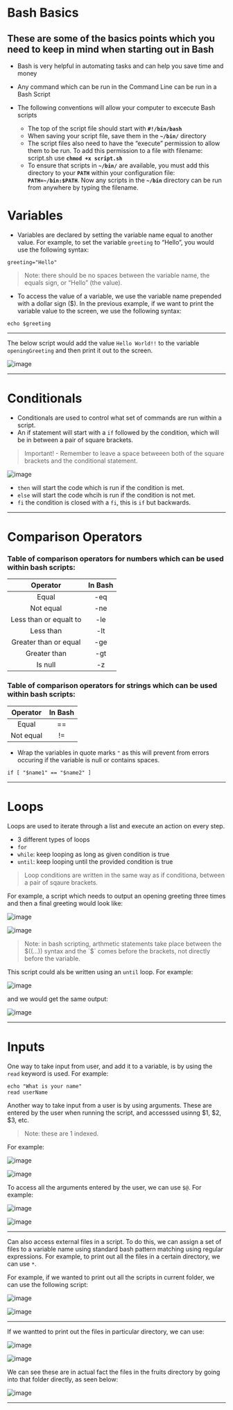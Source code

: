# Bash Basics

## These are some of the basics points which you need to keep in mind when starting out in Bash

* Bash is very helpful in automating tasks and can help you save time and money
* Any command which can be run in the Command Line can be run in a Bash Script


* The following conventions will allow your computer to excecute Bash scripts
  *  The top of the script file should start with **`#!/bin/bash`** 
  *  When saving your script file, save them in the **`~/bin/`** directory
  *  The script files also need to have the “execute” permission to allow them to be run. To add this permission to a file with filename: script.sh use **`chmod +x script.sh`**
  *  To ensure that scripts in **`~/bin/`** are available, you must add this directory to your **`PATH`** within your configuration file:
**`PATH=~/bin:$PATH`**. Now any scripts in the **`~/bin`** directory can be run from anywhere by typing the filename. 

# Variables

* Variables are declared by setting the variable name equal to another value. For example, to set the variable `greeting` to “Hello”, you would use the following syntax:
```console
greeting="Hello"
```
> Note: there should be no spaces between the variable name, the equals sign, or “Hello” (the value).

* To access the value of a variable, we use the variable name prepended with a dollar sign ($). In the previous example, if we want to print the variable value to the screen, we use the following syntax:
```console 
echo $greeting
```
---

The below script would add the value `Hello World!!` to the variable `openingGreeting` and then print it out to the screen. 

![image](https://user-images.githubusercontent.com/107522496/197706656-92f5ddfe-05e4-49be-8bf0-509f70767d0d.png)

---

# Conditionals 

* Conditionals are used to control what set of commands are run within a script. 
* An if statement will start with a `if` followed by the condition, which will be in between a pair of square brackets.

> Important! - Remember to leave a space betweeen both of the square brackets and the conditional statement.

![image](https://user-images.githubusercontent.com/107522496/197709581-4ebe6e00-47fd-494d-b9ca-11b6cc6a82f1.png)

* `then` will start the code which is run if the condition is met.
* `else` will start the code whcih is run if the condition is not met.
* `fi` the condition is closed with a `fi`, this is `if` but backwards. 

---

# Comparison Operators 

### Table of comparison operators for numbers which can be used within bash scripts:

| **Operator**|  **In Bash**|
| :-----------: | :-----------: |
| Equal|-eq|
| Not equal|-ne|
| Less than or equalt to|-le|
| Less than|-lt|
| Greater than or equal|-ge|
| Greater than|-gt|
| Is null|-z|

### Table of comparison operators for strings which can be used within bash scripts:

| **Operator**|  **In Bash**|
| :-----------: | :-----------: |
| Equal| == |
| Not equal| != |

* Wrap the variables in quote marks `"` as this will prevent from errors occuring if the variable is null or contains spaces. 

```console
if [ "$name1" == "$name2" ]
```
---

# Loops

Loops are used to iterate through a list and execute an action on every step. 

* 3 different types of loops
 * `for`
 * `while`: keep looping as long as given condition is true 
 * `until`: keep looping until the provided condition is true 

> Loop conditions are written in the same way as if conditiona, between a pair of sqaure brackets.

For example, a script which needs to output an opening greeting three times and then a final greeting would look like:

![image](https://user-images.githubusercontent.com/107522496/197717627-7d74ff02-9ade-4266-8657-53bc0e6fa816.png)

![image](https://user-images.githubusercontent.com/107522496/197717819-370d782e-9b4d-4bb1-956a-8aa47117a930.png)

> Note: in bash scripting, arthmetic statements take place between the $((...)) syntax and the `$` comes before the brackets, not directly before the variable.

This script could als be written using an `until` loop. For example: 

![image](https://user-images.githubusercontent.com/107522496/197718899-a1bb5113-2d8c-4f0d-bdd1-791045fe5b3d.png)

and we would get the same output:

![image](https://user-images.githubusercontent.com/107522496/197719191-f3807c58-33f5-4880-93bb-ca5ec5305651.png)

---

# Inputs

One way to take input from user, and add it to a variable, is by using the `read` keyword is used. For example: 
```console
echo "What is your name"
read userName 
```

Another way to take input from a user is by using arguments. These are entered by the user when running the script, and accesssed usinng $1, $2, $3, etc.

> Note: these are 1 indexed. 

For example: 

![image](https://user-images.githubusercontent.com/107522496/197723927-1eeb9138-4427-4aaf-8db8-dafd6ad8ad12.png)

![image](https://user-images.githubusercontent.com/107522496/197723988-3f0af7e1-d2cc-4b44-9f9f-6598322ed562.png)

To access all the arguments entered by the user, we can use `$@`. For example: 

![image](https://user-images.githubusercontent.com/107522496/197726592-e248128f-4943-46eb-bf33-6db7dadb3af7.png)

![image](https://user-images.githubusercontent.com/107522496/197726686-e454ec60-8d8e-4407-ab29-64e7e4ac929c.png)

---

Can also access external files in a script. To do this, we can assign a set of files to a variable name using standard bash pattern matching using regular expressions.
For example, to print out all the files in a certain directory, we can use `*`.

For example, if we wanted to print out all the scripts in current folder, we can use the following script:

![image](https://user-images.githubusercontent.com/107522496/197739710-6670509b-6bb0-44ea-8992-441ec79f2273.png)

![image](https://user-images.githubusercontent.com/107522496/197739765-4e82c2f2-5211-4fbb-bfe3-ceca4275b260.png)


---

If we wantted to print out the files in particular directory, we can use:  

![image](https://user-images.githubusercontent.com/107522496/197741133-8a87360e-c4c7-47fa-99be-3ca063a8b8dd.png)

![image](https://user-images.githubusercontent.com/107522496/197741204-a13aea81-cfbb-448f-8ef0-1fa8b2d4b2e6.png)

We can see these are in actual fact the files in the fruits directory by going into that folder directly, as seen below: 

![image](https://user-images.githubusercontent.com/107522496/197741394-e4028e7b-132d-492a-9c11-0e121e6db589.png)


---



